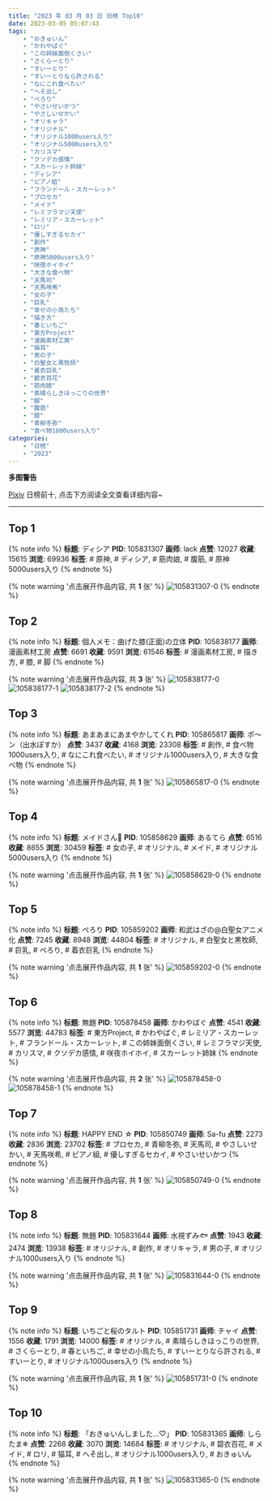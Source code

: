 ```yaml
---
title: "2023 年 03 月 03 日 日榜 Top10"
date: 2023-03-05 05:07:43
tags:
    - "おきゅいん"
    - "かわやばぐ"
    - "この姉妹面倒くさい"
    - "さくらーとり"
    - "すいーとり"
    - "すいーとりなら許される"
    - "なにこれ食べたい"
    - "へそ出し"
    - "ぺろり"
    - "やさいせいかつ"
    - "やさしいせかい"
    - "オリキャラ"
    - "オリジナル"
    - "オリジナル1000users入り"
    - "オリジナル5000users入り"
    - "カリスマ"
    - "クソデカ感情"
    - "スカーレット姉妹"
    - "ディシア"
    - "ピアノ組"
    - "フランドール・スカーレット"
    - "プロセカ"
    - "メイド"
    - "レミフラマジ天使"
    - "レミリア・スカーレット"
    - "ロリ"
    - "優しすぎるセカイ"
    - "創作"
    - "原神"
    - "原神5000users入り"
    - "咲夜ホイホイ"
    - "大きな食べ物"
    - "天馬司"
    - "天馬咲希"
    - "女の子"
    - "巨乳"
    - "幸せの小鳥たち"
    - "描き方"
    - "春といちご"
    - "東方Project"
    - "漫画素材工房"
    - "猫耳"
    - "男の子"
    - "白聖女と黒牧師"
    - "着衣巨乳"
    - "碧衣百花"
    - "筋肉娘"
    - "素晴らしきほっこりの世界"
    - "脚"
    - "腹筋"
    - "膝"
    - "青柳冬弥"
    - "食べ物1000users入り"
categories:
    - "日榜"
    - "2023"
---
```


<i class="fa fa-triangle-exclamation"></i>**多图警告**<i class="fa fa-triangle-exclamation"></i>

[Pixiv](https://www.pixiv.net/) 日榜前十, 点击下方阅读全文查看详细内容~

<!-- more -->

---

## Top 1

{% note info %}
**标题**: ディシア
**PID**: 105831307 **画师**: lack
**点赞**: 12027 **收藏**: 15615 **浏览**: 69936
**标签**: # 原神, # ディシア, # 筋肉娘, # 腹筋, # 原神5000users入り
{% endnote %}

{% note warning '点击展开作品内容, 共 **1** 张' %}
![105831307-0](https://i.pixiv.re/img-original/img/2023/03/02/00/00/15/105831307_p0.png)
{% endnote %}

## Top 2

{% note info %}
**标题**: 個人メモ：曲げた膝(正面)の立体
**PID**: 105838177 **画师**: 漫画素材工房
**点赞**: 6691 **收藏**: 9591 **浏览**: 61546
**标签**: # 漫画素材工房, # 描き方, # 膝, # 脚
{% endnote %}

{% note warning '点击展开作品内容, 共 **3** 张' %}
![105838177-0](https://i.pixiv.re/img-original/img/2023/03/02/07/00/07/105838177_p0.jpg)
![105838177-1](https://i.pixiv.re/img-original/img/2023/03/02/07/00/07/105838177_p1.jpg)
![105838177-2](https://i.pixiv.re/img-original/img/2023/03/02/07/00/07/105838177_p2.jpg)
{% endnote %}

## Top 3

{% note info %}
**标题**: あまあまにあまやかしてくれ
**PID**: 105865817 **画师**: ポ～ン（出水ぽすか）
**点赞**: 3437 **收藏**: 4168 **浏览**: 23308
**标签**: # 創作, # 食べ物1000users入り, # なにこれ食べたい, # オリジナル1000users入り, # 大きな食べ物
{% endnote %}

{% note warning '点击展开作品内容, 共 **1** 张' %}
![105865817-0](https://i.pixiv.re/img-original/img/2023/03/03/07/30/01/105865817_p0.jpg)
{% endnote %}

## Top 4

{% note info %}
**标题**: メイドさん🍋
**PID**: 105858629 **画师**: あるてら
**点赞**: 6516 **收藏**: 8655 **浏览**: 30459
**标签**: # 女の子, # オリジナル, # メイド, # オリジナル5000users入り
{% endnote %}

{% note warning '点击展开作品内容, 共 **1** 张' %}
![105858629-0](https://i.pixiv.re/img-original/img/2023/03/03/00/00/33/105858629_p0.png)
{% endnote %}

## Top 5

{% note info %}
**标题**: ぺろり
**PID**: 105859202 **画师**: 和武はざの@白聖女アニメ化
**点赞**: 7245 **收藏**: 8948 **浏览**: 44804
**标签**: # オリジナル, # 白聖女と黒牧師, # 巨乳, # ぺろり, # 着衣巨乳
{% endnote %}

{% note warning '点击展开作品内容, 共 **1** 张' %}
![105859202-0](https://i.pixiv.re/img-original/img/2023/03/03/00/08/41/105859202_p0.jpg)
{% endnote %}

## Top 6

{% note info %}
**标题**: 無題
**PID**: 105878458 **画师**: かわやばぐ
**点赞**: 4541 **收藏**: 5577 **浏览**: 44783
**标签**: # 東方Project, # かわやばぐ, # レミリア・スカーレット, # フランドール・スカーレット, # この姉妹面倒くさい, # レミフラマジ天使, # カリスマ, # クソデカ感情, # 咲夜ホイホイ, # スカーレット姉妹
{% endnote %}

{% note warning '点击展开作品内容, 共 **2** 张' %}
![105878458-0](https://i.pixiv.re/img-original/img/2023/03/03/19/58/20/105878458_p0.jpg)
![105878458-1](https://i.pixiv.re/img-original/img/2023/03/03/19/58/20/105878458_p1.jpg)
{% endnote %}

## Top 7

{% note info %}
**标题**: HAPPY END ☆
**PID**: 105850749 **画师**: Sa-fu
**点赞**: 2273 **收藏**: 2836 **浏览**: 23702
**标签**: # プロセカ, # 青柳冬弥, # 天馬司, # やさしいせかい, # 天馬咲希, # ピアノ組, # 優しすぎるセカイ, # やさいせいかつ
{% endnote %}

{% note warning '点击展开作品内容, 共 **1** 张' %}
![105850749-0](https://i.pixiv.re/img-original/img/2023/03/02/19/57/45/105850749_p0.jpg)
{% endnote %}

## Top 8

{% note info %}
**标题**: 無題
**PID**: 105831644 **画师**: 水視ずみ🐟
**点赞**: 1943 **收藏**: 2474 **浏览**: 13938
**标签**: # オリジナル, # 創作, # オリキャラ, # 男の子, # オリジナル1000users入り
{% endnote %}

{% note warning '点击展开作品内容, 共 **1** 张' %}
![105831644-0](https://i.pixiv.re/img-original/img/2023/03/02/00/04/29/105831644_p0.jpg)
{% endnote %}

## Top 9

{% note info %}
**标题**: いちごと桜のタルト
**PID**: 105851731 **画师**: チャイ
**点赞**: 1556 **收藏**: 1791 **浏览**: 14000
**标签**: # オリジナル, # 素晴らしきほっこりの世界, # さくらーとり, # 春といちご, # 幸せの小鳥たち, # すいーとりなら許される, # すいーとり, # オリジナル1000users入り
{% endnote %}

{% note warning '点击展开作品内容, 共 **1** 张' %}
![105851731-0](https://i.pixiv.re/img-original/img/2023/03/02/20/30/03/105851731_p0.png)
{% endnote %}

## Top 10

{% note info %}
**标题**: 「おきゅいんしました…♡」
**PID**: 105831365 **画师**: しらたま❄
**点赞**: 2268 **收藏**: 3070 **浏览**: 14684
**标签**: # オリジナル, # 碧衣百花, # メイド, # ロリ, # 猫耳, # へそ出し, # オリジナル1000users入り, # おきゅいん
{% endnote %}

{% note warning '点击展开作品内容, 共 **1** 张' %}
![105831365-0](https://i.pixiv.re/img-original/img/2023/03/02/00/00/38/105831365_p0.png)
{% endnote %}
